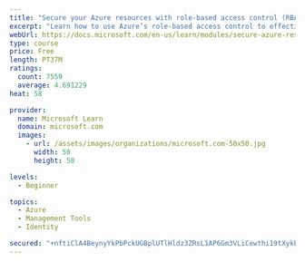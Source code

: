 ```yaml
---
title: "Secure your Azure resources with role-based access control (RBAC)"
excerpt: "Learn how to use Azure’s role-based access control to effectively manage your team’s access to Azure resources."
webUrl: https://docs.microsoft.com/en-us/learn/modules/secure-azure-resources-with-rbac/
type: course
price: Free
length: PT37M
ratings:
  count: 7559
  average: 4.691229
heat: 58

provider:
  name: Microsoft Learn
  domain: microsoft.com
  images:
    - url: /assets/images/organizations/microsoft.com-50x50.jpg
      width: 50
      height: 50

levels:
  - Beginner

topics:
  - Azure
  - Management Tools
  - Identity

secured: "+nftiClA4BeynyYkPbPckUGBplUTlHldz3ZRsL1AP6Gm3VLiCewthi19tXykP8dS7ZLNAFybxHfD37lW5ctujPsT+s/+q/lpyQYUthZoYVSjpdK8jf4f19Z7+qHRitoWPYxW2T96t/sCTjgcoIwlvObcC81dJ+IkFcYVTSOZtrVOdQPA6Q35DVbGHoeuZSd24VhXbzlsbhYEIHmdcXzUqnaEKHgDWF/EyGnIV7D1vh3GOfUm7uOAiDZ9M3znorUwwEudKgOYWwhE6FdHlL5JAcdqa0rIeTC1c6CrqnpuxTXZG1NsDmpQ1rG5o0XQqP1NJCJnqvoQ+YNEg4F3Xd4TkqiUqm9YD5cb4kj2xpBLldgYXl1ejRtwQRbh48KLXALNLoGvwLbwNk+pkn7Kxp6MxMkyRqnL7zIeh9bgburPaXg=;nkKXqa4+BiD1qdxa9nqIIw=="
---
```


